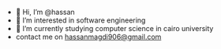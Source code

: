 - 👋 Hi, I’m @hassan
- 👀 I’m interested in software engineering 
- 🌱 I’m currently studying computer science in cairo university 
- contact me on hassanmagdi906@gmail.com

<!---
hassan1876/hassan1876 is a ✨ special ✨ repository because its `README.md` (this file) appears on your GitHub profile.
You can click the Preview link to take a look at your changes.
--->
